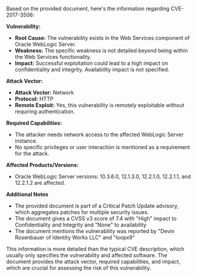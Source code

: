 Based on the provided document, here's the information regarding CVE-2017-3506:

**Vulnerability:**

*   **Root Cause:** The vulnerability exists in the Web Services component of Oracle WebLogic Server.
*   **Weakness:** The specific weakness is not detailed beyond being within the Web Services functionality.
*   **Impact:** Successful exploitation could lead to a high impact on confidentiality and integrity. Availability impact is not specified.

**Attack Vector:**

*   **Attack Vector:** Network
*   **Protocol:** HTTP
*   **Remote Exploit:** Yes, this vulnerability is remotely exploitable without requiring authentication.

**Required Capabilities:**

*   The attacker needs network access to the affected WebLogic Server instance.
*   No specific privileges or user interaction is mentioned as a requirement for the attack.

**Affected Products/Versions:**

*   Oracle WebLogic Server versions: 10.3.6.0, 12.1.3.0, 12.2.1.0, 12.2.1.1, and 12.2.1.2 are affected.

**Additional Notes**
*   The provided document is part of a Critical Patch Update advisory, which aggregates patches for multiple security issues.
*  The document gives a CVSS v3 score of 7.4 with "High" impact to Confidentiality and Integrity and "None" to availability
*   The document mentions the vulnerability was reported by "Devin Rosenbauer of Identity Works LLC" and "loopx9"

This information is more detailed than the typical CVE description, which usually only specifies the vulnerability and affected software. The document provides the attack vector, required capabilities, and impact, which are crucial for assessing the risk of this vulnerability.